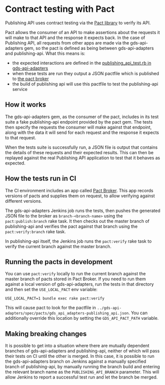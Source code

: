 # Contract testing with Pact

Publishing API uses contract testing via the [Pact library][pact] to verify its
API.

Pact allows the consumer of an API to make assertions about the requests it will
make to that API and the response it expects back. In the case of Publishing
API, all requests from other apps are made via the gds-api-adapters gem, so
the pact is defined as being between gds-api-adapters and publishing-api.
What this means is:

- the expected interactions are defined in the [publishing_api_test.rb in
  gds-api-adapters][gds-api-adapters-publishing-api-tests]
- when these tests are run they output a JSON pactfile which is published to
  [the pact broker][pact-broker]
- the build of publishing api will use this pactfile to test the publishing-api
  service


## How it works

The gds-api-adapters gem, as the consumer of the pact, includes in its test
suite a fake publishing-api endpoint provided by the pact gem. The tests then
specify the requests the consumer will make against that endpoint, along with
the data it will send for each request and the response it expects to that
request.

When the tests suite is successfully run, a JSON file is output that contains
the details of these requests and their expected results. This can then be
replayed against the real Publishing API application to test that it behaves as
expected.


## How the tests run in CI

The CI environment includes an app called [Pact Broker][pact-broker]. This app
records versions of pacts and supplies them on request, to allow verifying
against different versions.

The gds-api-adapters Jenkins job runs the tests, then pushes the generated JSON
file to the broker as `branch-<branch-name>` using the `pact:publish:branch`
rake task. It then checks out the master branch of publishing-api and verifies
the pact against that branch using the `pact:verify:branch` rake task.

In publishing-api itself, the Jenkins job runs the `pact:verify` rake task to
verify the current branch against the master branch.


## Running the pacts in development

You can use `pact:verify` locally to run the current branch against the master
branch of pacts stored in Pact Broker. If you need to run them against a local
version of gds-api-adapters, run the tests in that directory
and then set the `USE_LOCAL_PACT` env variable:

    USE_LOCAL_PACT=1 bundle exec rake pact:verify

This will cause pact to look for the pactfile in
`../gds-api-adapters/spec/pacts/gds_api_adapters-publishing_api.json`. You can
additionally override this location by setting the `GDS_API_PACT_PATH` variable.


## Making breaking changes

It is possible to get into a situation where there are mutually dependent
branches of gds-api-adapters and publishing-api, neither of which will pass
their tests on CI until the other is merged. In this case, it is
possible to run the gds-api-adapters branch on Jenkins against a manually
specified branch of publishing-api, by manually running the branch build and
entering the relevant branch name as the `PUBLISHING_API_BRANCH` parameter.
This will allow Jenkins to report a successful test run and let the branch be
merged.


[pact]: https://github.com/realestate-com-au/pact
[gds-api-adapters-publishing-api-tests]: https://github.com/alphagov/gds-api-adapters/blob/master/test/publishing_api_test.rb
[pact-broker]: https://pact-broker.cloudapps.digital/
